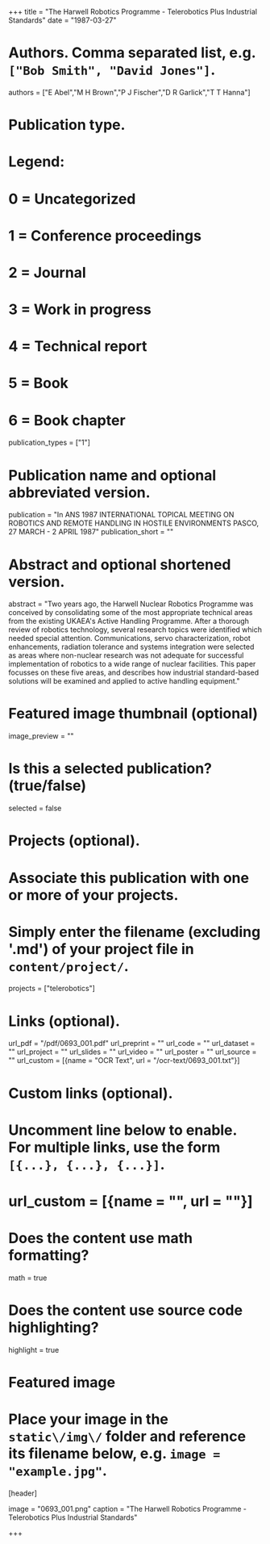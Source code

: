 +++
title = "The Harwell Robotics Programme - Telerobotics Plus Industrial Standards" 
date = "1987-03-27"

# Authors. Comma separated list, e.g. `["Bob Smith", "David Jones"]`.
authors = ["E Abel","M H Brown","P J Fischer","D R Garlick","T T Hanna"]

# Publication type.
# Legend:
# 0 = Uncategorized
# 1 = Conference proceedings
# 2 = Journal
# 3 = Work in progress
# 4 = Technical report
# 5 = Book
# 6 = Book chapter
publication_types = ["1"]

# Publication name and optional abbreviated version.
publication = "In ANS 1987 INTERNATIONAL TOPICAL MEETING ON ROBOTICS AND REMOTE HANDLING IN HOSTILE ENVIRONMENTS PASCO, 27 MARCH - 2 APRIL 1987"
publication_short = ""

# Abstract and optional shortened version.
abstract = "Two years ago, the Harwell Nuclear Robotics Programme was conceived by consolidating some of the most appropriate technical areas from the existing UKAEA's Active Handling Programme. After a thorough review of robotics technology, several research topics were identified which needed special attention. Communications, servo characterization, robot enhancements, radiation tolerance and systems integration were selected as areas where non-nuclear research was not adequate for successful implementation of robotics to a wide range of nuclear facilities. This paper focusses on these five areas, and describes how industrial standard-based solutions will be examined and applied to active handling equipment."

# Featured image thumbnail (optional)
image_preview = ""

# Is this a selected publication? (true/false)
selected = false

# Projects (optional).
#   Associate this publication with one or more of your projects.
#   Simply enter the filename (excluding '.md') of your project file in `content/project/`.
projects = ["telerobotics"]

# Links \(optional\).

url_pdf = "/pdf/0693_001.pdf"
url_preprint = ""
url_code = ""
url_dataset = ""
url_project = ""
url_slides = ""
url_video = ""
url_poster = ""
url_source = ""
url_custom = [{name = "OCR Text", url = "/ocr-text/0693_001.txt"}] 

# Custom links (optional).
#   Uncomment line below to enable. For multiple links, use the form `[{...}, {...}, {...}]`.
# url_custom = [{name = "", url = ""}]

# Does the content use math formatting?
math = true

# Does the content use source code highlighting?
highlight = true

# Featured image
# Place your image in the `static\/img\/` folder and reference its filename below, e.g. `image = "example.jpg"`.
[header]

image = "0693_001.png"
caption = "The Harwell Robotics Programme - Telerobotics Plus Industrial Standards"

+++
